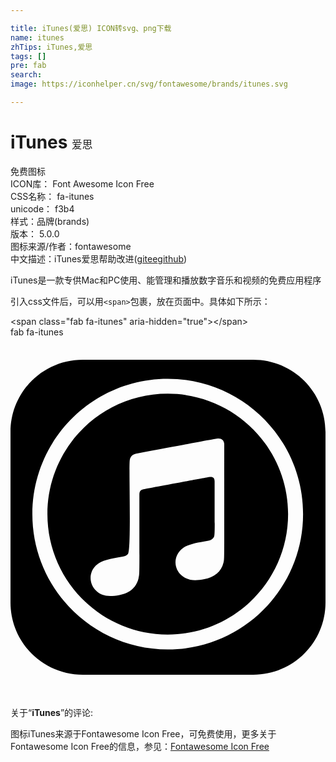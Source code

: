 ```yaml
---

title: iTunes(爱思) ICON转svg、png下载
name: itunes
zhTips: iTunes,爱思
tags: []
pre: fab
search: 
image: https://iconhelper.cn/svg/fontawesome/brands/itunes.svg

---
```


# iTunes  <small style="font-size: 60%;font-weight: 100">爱思</small>


<div class="detail-page">
<p>
<span><span class="badge-success badge">免费图标</span> </span>
<br/>
<span>
ICON库：
<span class="badge-secondary badge">Font Awesome Icon Free</span> 
</span>
<br/>
<span>
CSS名称：
<span class="badge-secondary badge">fa-itunes</span> 
</span>
<br/>
<span>
unicode：
<span class="badge-secondary badge">f3b4</span> 
<copy-btn content='f3b4' btn-title=""></copy-btn>
<copy-btn :content='String.fromCodePoint(parseInt("f3b4", 16))' btn-title="复制U"></copy-btn>
</span><br/><span>样式：<span class="badge-light badge">品牌(brands)</span></span>
<br/>
<span>
版本：
<span class="badge-secondary badge">5.0.0</span> 
</span>
<br/>
<span>图标来源/作者：<span class="badge-light badge">fontawesome</span></span> 
<br/>
<span class="zh-detail">中文描述：<span class="badge-primary badge">iTunes</span><span class="badge-primary badge">爱思</span><span class="help-link"><span>帮助改进</span>(<a href="https://gitee.com/liuwave/icon-helper/edit/master/json/fontawesome/brands/itunes.json" target="_blank" rel="noopener noreferrer">gitee</a><a href="https://github.com/liuwave/icon-helper/edit/master/json/fontawesome/brands/itunes.json" target="_blank" rel="noopener noreferrer">github</a></span>)</span><br/>
</p>
</div><div class="description description alert alert-light">iTunes是一款专供Mac和PC使用、能管理和播放数字音乐和视频的免费应用程序</div>
<div class="alert alert-dark">
  <i class="fab fa-itunes fa-xs"></i>
  <i class="fab fa-itunes fa-sm"></i>
  <i class="fab fa-itunes fa-lg"></i>
  <i class="fab fa-itunes fa-2x"></i>
  <i class="fab fa-itunes fa-3x"></i>
  <i class="fab fa-itunes fa-5x"></i>
  <i class="fab fa-itunes fa-7x"></i>
</div>
<div>
  <p>引入css文件后，可以用<code>&lt;span&gt;</code>包裹，放在页面中。具体如下所示：    
  </p>
  <div class="alert alert-primary" style="font-size: 14px">
    &lt;span class="fab fa-itunes" aria-hidden="true"&gt;&lt;/span&gt;
    <copy-btn content='<span class="fab fa-itunes" aria-hidden="true"></span>'></copy-btn>
  </div>
  <div class="alert alert-secondary">
    <i class="fab fa-itunes"
    style="font-size: 24px"
    aria-hidden="true"></i> fab fa-itunes
    <copy-btn content="fab fa-itunes" btn-title="复制图标名称"></copy-btn>
  </div>
</div>
<div id="svg" class="svg-wrap">
<svg xmlns="http://www.w3.org/2000/svg" viewBox="0 0 448 512"><path d="M223.6 80.3C129 80.3 52.5 157 52.5 251.5S129 422.8 223.6 422.8s171.2-76.7 171.2-171.2c0-94.6-76.7-171.3-171.2-171.3zm79.4 240c-3.2 13.6-13.5 21.2-27.3 23.8-12.1 2.2-22.2 2.8-31.9-5-11.8-10-12-26.4-1.4-36.8 8.4-8 20.3-9.6 38-12.8 3-.5 5.6-1.2 7.7-3.7 3.2-3.6 2.2-2 2.2-80.8 0-5.6-2.7-7.1-8.4-6.1-4 .7-91.9 17.1-91.9 17.1-5 1.1-6.7 2.6-6.7 8.3 0 116.1.5 110.8-1.2 118.5-2.1 9-7.6 15.8-14.9 19.6-8.3 4.6-23.4 6.6-31.4 5.2-21.4-4-28.9-28.7-14.4-42.9 8.4-8 20.3-9.6 38-12.8 3-.5 5.6-1.2 7.7-3.7 5-5.7.9-127 2.6-133.7.4-2.6 1.5-4.8 3.5-6.4 2.1-1.7 5.8-2.7 6.7-2.7 101-19 113.3-21.4 115.1-21.4 5.7-.4 9 3 9 8.7-.1 170.6.4 161.4-1 167.6zM345.2 32H102.8C45.9 32 0 77.9 0 134.8v242.4C0 434.1 45.9 480 102.8 480h242.4c57 0 102.8-45.9 102.8-102.8V134.8C448 77.9 402.1 32 345.2 32zM223.6 444c-106.3 0-192.5-86.2-192.5-192.5S117.3 59 223.6 59s192.5 86.2 192.5 192.5S329.9 444 223.6 444z"/></svg>
</div>
<detail full-name='fa-itunes'></detail>
<div class="icon-detail__container">
<p>关于“<b>iTunes</b>”的评论:</p>
</div>
<Vssue title="关于“iTunes”的评论" />    
<div><p>图标iTunes来源于Fontawesome Icon Free，可免费使用，更多关于  Fontawesome Icon Free的信息，参见：<a target="_blank" href="https://iconhelper.cn/fontawesome.html">Fontawesome Icon Free</a>
</p></div>
